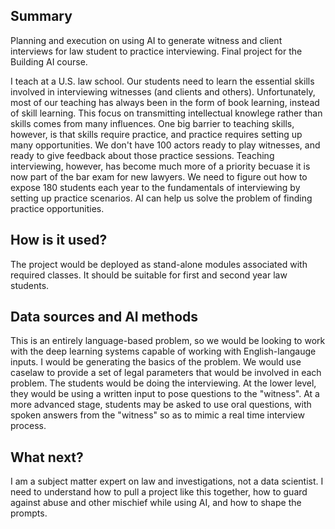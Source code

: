## Summary
Planning and execution on using AI to generate witness and client interviews for law student to practice interviewing.
Final project for the Building AI course.

I teach at a U.S. law school.  Our students need to learn the essential skills involved in interviewing witnesses (and clients and others).  Unfortunately, most of our teaching has always been in the form of book learning, instead of skill learning.  This focus on transmitting intellectual knowlege rather than skills comes from many influences.  One big barrier to teaching skills, however, is that skills require practice, and practice requires setting up many opportunities.  We don't have 100 actors ready to play witnesses, and ready to give feedback about those practice sessions. Teaching interviewing, however, has become much more of a priority becuase it is now part of the bar exam for new lawyers.  We need to figure out how to expose 180 students each year to the fundamentals of interviewing by setting up practice scenarios.  AI can help us solve the problem of finding practice opportunities.

## How is it used?

The project would be deployed as stand-alone modules associated with required classes.  It should be suitable for first and second year law students.

## Data sources and AI methods

This is an entirely language-based problem, so we would be looking to work with the deep learning systems capable of working with English-langauge inputs.  I would be generating the basics of the problem.  We would use caselaw to provide a set of legal parameters that would be involved in each problem.
The students would be doing the interviewing.  At the lower level, they would be using a written input to pose questions to the "witness".  At a more advanced stage, students may be asked to use oral questions, with spoken answers from the "witness" so as to mimic a real time interview process.

## What next?

I am a subject matter expert on law and investigations, not a data scientist.  I need to understand how to pull a project like this together, how to guard against abuse and other mischief while using AI, and how to shape the prompts.

